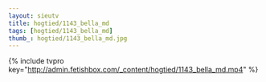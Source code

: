 ```yaml
--- 
layout: sieutv
title: hogtied/1143_bella_md
tags: [hogtied/1143_bella_md]
thumb_: hogtied/1143_bella_md.jpg
---
```

{% include tvpro key="http://admin.fetishbox.com/_content/hogtied/1143_bella_md.mp4" %} 
